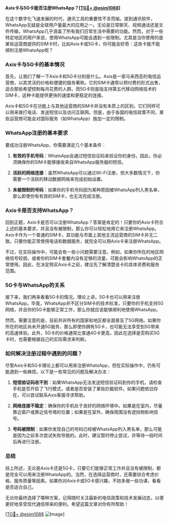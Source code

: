 **Axis卡与5G卡能否注册WhatsApp？[[TG💪+ @esim1088](https://t.me/s/esim1088)]**

在这个数字化飞速发展的时代，通讯工具的重要性不言而喻。提到通讯软件，WhatsApp无疑是全球用户量最大的应用之一。无论是日常聊天、视频通话还是文件传输，WhatsApp几乎涵盖了所有我们日常生活中需要的功能。然而，对于一些特定地区的用户来说，使用WhatsApp可能会遇到一些限制。尤其是当你使用的是某些运营商提供的SIM卡时，比如Axis卡或5G卡，你可能会好奇：这些卡能不能顺利注册WhatsApp呢？

### Axis卡与5G卡的基本情况

首先，让我们了解一下Axis卡和5G卡分别是什么。Axis是一家马来西亚的电信运营商，以其灵活的价格和便捷的服务著称。它的SIM卡通常以预付费的形式出售，适合那些希望控制每月花费的人群。而5G卡则是指支持第五代移动网络技术的SIM卡，这种卡能提供更快的速度和更稳定的连接。

Axis卡和5G卡在功能上与其他运营商的SIM卡并没有本质上的区别。它们同样可以用来拨打电话、发送短信以及访问互联网。但是，由于各国的电信政策不同，某些运营商可能会对国际服务（如WhatsApp）施加一定的限制。

### WhatsApp注册的基本要求

要成功注册WhatsApp，你需要满足几个基本条件：

1. **有效的手机号码**：WhatsApp会通过短信验证码来验证你的身份。因此，你必须确保你的SIM卡能够接收来自WhatsApp服务器的短信。
   
2. **活跃的网络连接**：虽然WhatsApp可以通过Wi-Fi注册，但大多数情况下，你需要一个活跃的移动数据网络来完成初始设置。

3. **未被限制的号码**：如果你的手机号码因为某种原因被WhatsApp列入黑名单，那么即使你有有效的SIM卡，也无法完成注册。

### Axis卡是否支持WhatsApp？

回到正题，Axis卡是否可以注册WhatsApp？答案是肯定的！只要你的Axis卡符合上述的基本要求，并且没有被限制，那么你可以轻松地用它来注册WhatsApp。Axis卡作为一个普通的SIM卡，其功能与市面上其他主流运营商的SIM卡并无二致。只要你能正常使用电话和数据服务，就完全可以用Axis卡来注册WhatsApp。

不过，在实际操作中，可能会有一些小问题需要注意。例如，如果你所在的地区网络信号较弱，或者你的SIM卡套餐内没有足够的流量，可能会影响WhatsApp的正常使用。因此，在决定购买Axis卡之前，建议先了解清楚该卡的具体资费和服务范围。

### 5G卡与WhatsApp的关系

接下来，我们再来看看5G卡的情况。理论上讲，5G卡也可以用来注册WhatsApp。毕竟，WhatsApp并不区分SIM卡的技术标准，只要你的手机支持5G网络，并且你的5G卡能够正常工作，那么你就应该能够顺利地使用WhatsApp。

然而，需要注意的是，目前并非所有的国家和地区都全面普及了5G网络。如果你所在的地区尚未开通5G服务，那么即使你拥有5G卡，也可能无法享受到5G带来的高速体验。此外，5G卡的价格通常比普通4G卡更高，因此在选择是否购买5G卡时，也需要根据自己的实际需求来判断。

### 如何解决注册过程中遇到的问题？

尽管Axis卡和5G卡理论上都可以用来注册WhatsApp，但在实际操作中，仍有可能遇到一些麻烦。以下是一些常见的问题及解决办法：

1. **短信验证码收不到**：如果WhatsApp无法发送短信验证码到你的手机，请检查手机是否开启了飞行模式，或者是否安装了某些拦截软件。如果问题依旧存在，可以尝试联系Axis客服寻求帮助。

2. **网络连接不稳定**：确保你的手机处于良好的网络环境中。如果是在室内，尽量靠近窗户或靠近信号塔的位置；如果是在室外，确保周围没有遮挡物影响信号。

3. **号码被限制**：如果你发现自己的号码已经被WhatsApp列入黑名单，那么可能是因为之前多次尝试失败导致的。此时，建议暂时停止尝试，并等待一段时间后再进行注册。

### 总结

综上所述，无论是Axis卡还是5G卡，只要它们能够正常工作并且没有被限制，都是完全可以用来注册WhatsApp的。当然，在选择运营商时，还需要综合考虑价格、服务质量等因素。如果你对Axis卡或5G卡感兴趣，不妨多做一些功课，看看是否适合自己。

无论你最终选择了哪种方案，记得随时关注最新的电信政策和技术发展动态，以便更好地享受现代通信带来的便利。希望这篇文章对你有所帮助！

[[TG💪+ @esim1088](https://t.me/s/esim1088) ![Image](https://i.postimg.cc/4NQfJmqS/Snipaste-2025-05-13-00-14-12.png)]